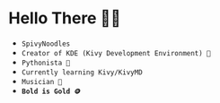# **Hello There 👨🏻**
- `SpivyNoodles`
- `Creator of KDE (Kivy Development Environment) 🚀`
- `Pythonista 🐍`
- `Currently learning Kivy/KivyMD`
- `Musician 🎹`
- **`Bold is Gold 🪙`**
